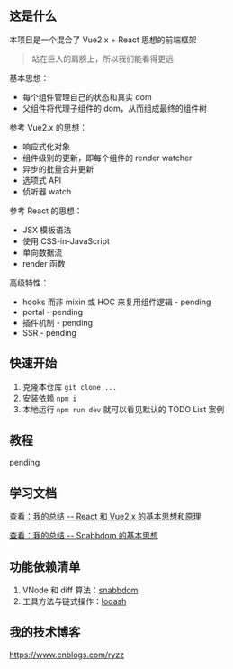 ## 这是什么

本项目是一个混合了 Vue2.x + React 思想的前端框架

> 站在巨人的肩膀上，所以我们能看得更远

基本思想：

- 每个组件管理自己的状态和真实 dom
- 父组件将代理子组件的 dom，从而组成最终的组件树

参考 Vue2.x 的思想：

- 响应式化对象
- 组件级别的更新，即每个组件的 render watcher
- 异步的批量合并更新
- 选项式 API
- 侦听器 watch

参考 React 的思想：

- JSX 模板语法
- 使用 CSS-in-JavaScript
- 单向数据流
- render 函数

高级特性：

- hooks 而非 mixin 或 HOC 来复用组件逻辑 - pending
- portal - pending
- 插件机制 - pending
- SSR - pending

## 快速开始

1. 克隆本仓库 `git clone ...`
2. 安装依赖 `npm i`
3. 本地运行 `npm run dev` 就可以看见默认的 TODO List 案例

## 教程

pending

## 学习文档

[<span style="text-decoration: underline;">查看：我的总结 -- React 和 Vue2.x 的基本思想和原理</span>](/docs/React.vs.Vue.md)

[<span style="text-decoration: underline;">查看：我的总结 -- Snabbdom 的基本思想</span>](/docs/Snabbdom基本思想.md)

## 功能依赖清单

1. VNode 和 diff 算法：[snabbdom](https://github.com/snabbdom/snabbdom)
2. 工具方法与链式操作：[lodash](https://github.com/lodash/lodash)

## 我的技术博客

https://www.cnblogs.com/ryzz
